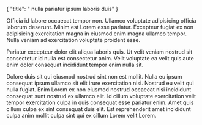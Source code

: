 {
  "title": " nulla pariatur ipsum laboris duis"
}

Officia id labore occaecat tempor non. Ullamco voluptate adipisicing officia laborum deserunt. Minim est Lorem esse pariatur. Excepteur fugiat ex non adipisicing exercitation magna in eiusmod enim magna ullamco tempor. Nulla veniam ad exercitation voluptate proident esse.

Pariatur excepteur dolor elit aliqua laboris quis. Ut velit veniam nostrud sit consectetur id nulla est consectetur anim. Velit voluptate ea velit quis aute enim dolor consequat incididunt tempor enim nulla sit.

Dolore duis sit qui eiusmod nostrud sint non est mollit. Nulla eu ipsum consequat ipsum ullamco sit elit irure exercitation nisi. Nostrud eu velit qui nulla fugiat. Enim Lorem ex non eiusmod nostrud occaecat nisi incididunt consequat sunt nostrud ex ullamco elit. Id cillum voluptate exercitation velit tempor exercitation culpa in quis consequat esse pariatur enim. Amet quis cillum culpa ex sint consequat duis elit. Est reprehenderit amet incididunt culpa anim mollit culpa sint qui ex cillum Lorem velit Lorem.